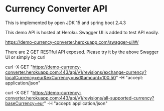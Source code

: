 # Currency Converter API

This is implemented by open JDK 15 and spring boot 2.4.3

This demo API is hosted at Heroku. Swagger UI is added to test API easily.

https://demo-currency-converter.herokuapp.com/swagger-ui/#/

There are 2 GET RESTful API exposed. Please try it by the above Swagger UI or simply by curl

curl -X
GET "https://demo-currency-converter.herokuapp.com:443/api/v1/revisions/exchange-currency?localCurrency=eur&exCurrency=usd&amount=100.50"
-H "accept: application/json"

curl -X GET "https://demo-currency-converter.herokuapp.com:443/api/v1/revisions/all-supported-currency?baseCurrency=eur"
-H "accept: application/json"  
